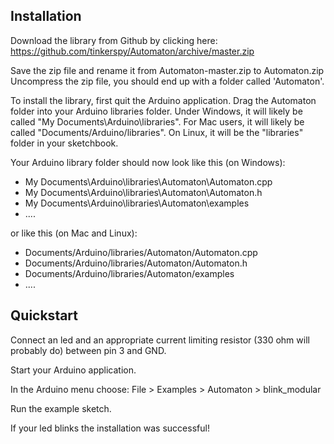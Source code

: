 ## Installation ##

Download the library from Github  by clicking here: <https://github.com/tinkerspy/Automaton/archive/master.zip>

Save the zip file and rename it from Automaton-master.zip to Automaton.zip
Uncompress the zip file, you should end up with a folder called 'Automaton'.

To install the library, first quit the Arduino application. Drag the Automaton folder into your Arduino libraries folder. Under Windows, it will likely be called "My Documents\Arduino\libraries". For Mac users, it will likely be called "Documents/Arduino/libraries". On Linux, it will be the "libraries" folder in your sketchbook.

Your Arduino library folder should now look like this (on Windows):

- My Documents\Arduino\libraries\Automaton\Automaton.cpp
- My Documents\Arduino\libraries\Automaton\Automaton.h
- My Documents\Arduino\libraries\Automaton\examples
- ....


or like this (on Mac and Linux):

- Documents/Arduino/libraries/Automaton/Automaton.cpp
- Documents/Arduino/libraries/Automaton/Automaton.h
- Documents/Arduino/libraries/Automaton/examples
- ....

## Quickstart ##

Connect an led and an appropriate current limiting resistor (330 ohm will probably do) between pin 3 and GND.

Start your Arduino application.

In the Arduino menu choose: File > Examples > Automaton > blink_modular

Run the example sketch.

If your led blinks the installation was successful!
